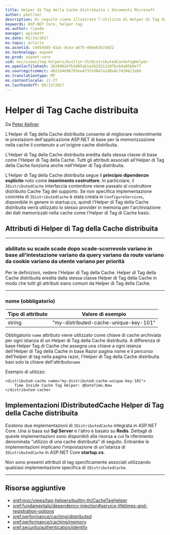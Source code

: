 ```yaml
---
title: Helper di Tag della Cache distribuita | Documenti Microsoft
author: pkellner
description: Di seguito viene illustrato l'utilizzo di Helper di Tag della Cache
keywords: ASP.NET Core, helper tag
ms.author: riande
manager: wpickett
ms.date: 02/14/2017
ms.topic: article
ms.assetid: c045d485-d1dc-4cea-a675-46be83b7a022
ms.technology: aspnet
ms.prod: aspnet-core
uid: mvc/views/tag-helpers/builtin-th/DistributedCacheTagHelper
ms.openlocfilehash: 2b260624fb2d85ab1a2625511397bcb4a85b6e77
ms.sourcegitcommit: d022d4b96795ee473fa3847a1d8a8c7430423a86
ms.translationtype: MT
ms.contentlocale: it-IT
ms.lasthandoff: 09/13/2017
---
```

# <a name="distributed-cache-tag-helper"></a>Helper di Tag Cache distribuita

Da [Peter Kellner](http://peterkellner.net) 


L'Helper di Tag della Cache distribuita consente di migliorare notevolmente le prestazioni dell'applicazione ASP.NET di base per la memorizzazione nella cache il contenuto a un'origine cache distribuita.

L'Helper di Tag della Cache distribuita eredita dalla stessa classe di base come l'Helper di Tag della Cache.  Tutti gli attributi associati all'Helper di Tag della Cache funziona anche nell'Helper di Tag distribuita.


L'Helper di Tag della Cache distribuita segue il **principio dipendenze esplicite** noto come **inserimento costruttore**.  In particolare, il `IDistributedCache` interfaccia contenitore viene passato al costruttore distribuito Cache Tag del supporto.  Se non specifica implementazione concreta di `IDistributedCache` è stata creata in `ConfigureServices`, disponibile in genere in startup.cs, quindi l'Helper di Tag della Cache distribuita verrà utilizzato lo stesso provider in memoria per l'archiviazione dei dati memorizzati nella cache come l'Helper di Tag di Cache basic.

## <a name="distributed-cache-tag-helper-attributes"></a>Attributi di Helper di Tag della Cache distribuita

- - -

### <a name="enabled-expires-on-expires-after-expires-sliding-vary-by-header-vary-by-query-vary-by-route-vary-by-cookie-vary-by-user-vary-by-priority"></a>abilitato su scade scade dopo scade-scorrevole variano in base all'intestazione variano da query variano da route variano da cookie variano da utente variano per priorità

Per le definizioni, vedere l'Helper di Tag della Cache. Helper di Tag della Cache distribuita eredita dalla stessa classe Helper di Tag della Cache in modo che tutti gli attributi siano comuni da Helper di Tag della Cache.

- - -

### <a name="name-required"></a>nome (obbligatorio)

| Tipo di attributo    | Valore di esempio     |
|----------------   |----------------   |
| string    | "my-distributed-cache-unique-key-101"     |

Obbligatorio `name` attributo viene utilizzato come chiave di cache archiviata per ogni istanza di un Helper di Tag della Cache distribuita.  A differenza di base Helper Tag di Cache che assegna una chiave a ogni istanza dell'Helper di Tag della Cache in base Razor pagina nome e il percorso dell'helper di tag nella pagina razor, l'Helper di Tag della Cache distribuita basi solo la chiave dell'attributo`name`

Esempio di utilizzo:

```cshtml
<distributed-cache name="my-distributed-cache-unique-key-101">
    Time Inside Cache Tag Helper: @DateTime.Now
</distributed-cache>
```

## <a name="distributed-cache-tag-helper-idistributedcache-implementations"></a>Implementazioni IDistributedCache Helper di Tag della Cache distribuita

Esistono due implementazioni di `IDistributedCache` integrata in ASP.NET Core.  Una si basa sul **Sql Server** e l'altro è basato su **Redis**. Dettagli di queste implementazioni sono disponibili alla risorsa a cui fa riferimento denominata "utilizzo di una cache distribuita" di seguito. Entrambe le implementazioni implicano l'impostazione di un'istanza di `IDistributedCache` in ASP.NET Core **startup.cs**.

Non sono presenti attributi di tag specificamente associati utilizzando qualsiasi implementazione specifica di `IDistributedCache`.



- - -



## <a name="additional-resources"></a>Risorse aggiuntive

* <xref:mvc/views/tag-helpers/builtin-th/CacheTagHelper>
* <xref:fundamentals/dependency-injection#service-lifetimes-and-registration-options>
* <xref:performance/caching/distributed>
* <xref:performance/caching/memory>
* <xref:security/authentication/identity>
